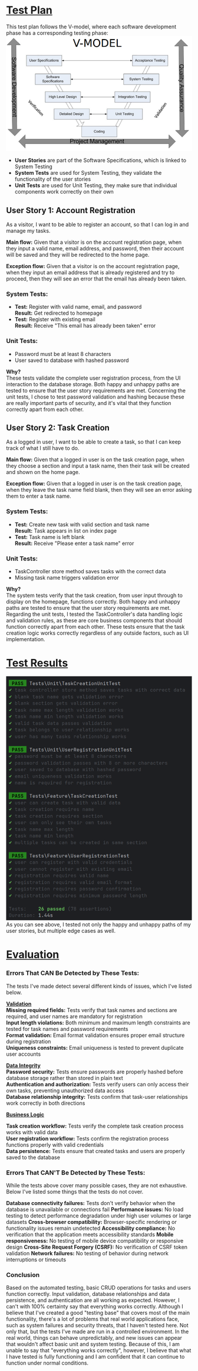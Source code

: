 # <ins>Test Plan</ins>

This test plan follows the V-model, where each software development phase has a corresponding testing phase:
![img.png](img.png)

- **User Stories** are part of the Software Specifications, which is linked to System Testing
- **System Tests** are used for System Testing, they validate the functionality of the user stories
- **Unit Tests** are used for Unit Testing, they make sure that individual components work correctly on their own

## User Story 1: Account Registration
As a visitor, I want to be able to register an account, so that I can log in and manage my tasks.

**Main flow:**
Given that a visitor is on the account registration page, when they input a valid name, email address, and password, then their account will be saved and they will be redirected to the home page.

**Exception flow:**
Given that a visitor is on the account registration page, when they input an email address that is already registered and try to proceed, then they will see an error that the email has already been taken.

### System Tests:
- **Test:** Register with valid name, email, and password <br/> **Result:** Get redirected to homepage
- **Test:** Register with existing email <br/> **Result:** Receive "This email has already been taken" error

### Unit Tests:
- Password must be at least 8 characters
- User saved to database with hashed password

**Why?** <br/>
These tests validate the complete user registration process, from the UI interaction to the database storage. Both happy and unhappy paths are tested to ensure that the user story requirements are met.
Concerning the unit tests, I chose to test password validation and hashing because these are really important parts of security, and it's vital that they function correctly apart from each other.

## User Story 2: Task Creation
As a logged in user, I want to be able to create a task, so that I can keep track of what I still have to do.

**Main flow:**
Given that a logged in user is on the task creation page, when they choose a section and input a task name, then their task will be created and shown on the home page.

**Exception flow:**
Given that a logged in user is on the task creation page, when they leave the task name field blank, then they will see an error asking them to enter a task name.

### System Tests:
- **Test:** Create new task with valid section and task name <br/> **Result:** Task appears in list on index page
- **Test:** Task name is left blank <br/> **Result:** Receive "Please enter a task name" error

### Unit Tests:
- TaskController store method saves tasks with the correct data
- Missing task name triggers validation error

**Why?** <br/>
The system tests verify that the task creation, from user input through to display on the homepage, functions correctly. Both happy and unhappy paths are tested to ensure that the user story requirements are met.
Regarding the unit tests, I tested the TaskController's data handling logic and validation rules, as these are core business components that should function correctly apart from each other. These tests ensure that the task creation logic works correctly regardless of any outside factors, such as UI implementation.

# <ins>Test Results</ins>
![img_1.png](img_1.png)
As you can see above, I tested not only the happy and unhappy paths of my user stories, but multiple edge cases as well.

# <ins>Evaluation</ins>
### Errors That CAN Be Detected by These Tests:
The tests I've made detect several different kinds of issues, which I've listed below.

<ins>**Validation**</ins> </br>
**Missing required fields:** Tests verify that task names and sections are required, and user names are mandatory for registration </br>
**Input length violations:** Both minimum and maximum length constraints are tested for task names and password requirements </br>
**Format validation:** Email format validation ensures proper email structure during registration </br>
**Uniqueness constraints:** Email uniqueness is tested to prevent duplicate user accounts

<ins>**Data Integrity**</ins> </br>
**Password security:** Tests ensure passwords are properly hashed before database storage rather than stored in plain text </br>
**Authentication and authorization:** Tests verify users can only access their own tasks, preventing unauthorized data access </br>
**Database relationship integrity:** Tests confirm that task-user relationships work correctly in both directions

<ins>**Business Logic**</ins> </br>

**Task creation workflow:** Tests verify the complete task creation process works with valid data </br>
**User registration workflow:** Tests confirm the registration process functions properly with valid credentials </br>
**Data persistence:** Tests ensure that created tasks and users are properly saved to the database

### Errors That CAN'T Be Detected by These Tests:
While the tests above cover many possible cases, they are not exhaustive. Below I've listed some things that the tests do not cover. </br>

**Database connectivity failures:** Tests don't verify behavior when the database is unavailable or connections fail
**Performance issues:** No load testing to detect performance degradation under high user volumes or large datasets
**Cross-browser compatibility:** Browser-specific rendering or functionality issues remain undetected
**Accessibility compliance:** No verification that the application meets accessibility standards
**Mobile responsiveness:** No testing of mobile device compatibility or responsive design
**Cross-Site Request Forgery (CSRF):** No verification of CSRF token validation
**Network failures:** No testing of behavior during network interruptions or timeouts

### Conclusion
Based on the automated testing, basic CRUD operations for tasks and users function correctly.
Input validation, database relationships and data persistence, and authentication are all working as expected.
However, I can't with 100% certainty say that everything works correctly. Although I believe that I've created a good "testing base" that covers most of the main functionality,
there's a lot of problems that real world applications face, such as system failures and security threats, that I haven't tested here. Not only that, but the tests I've made are run in a controlled
environment. In the real world, things can behave unpredictably, and new issues can appear that wouldn't affect basic unit and system testing. Because of this, I am unable to say that "everything works correctly",
however, I believe that what I have tested is fully functioning and I am confident that it can continue to function under normal conditions.

